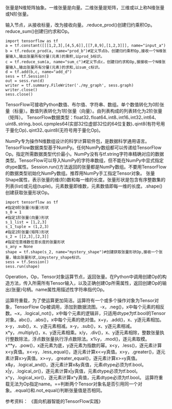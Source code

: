 张量是N维矩阵抽象。一维张量是向量。二维张量是矩阵，三维或以上称N维张量或N阶张量。

输入节点，从接收标量，改为接收向量。.reduce_prod()创建归约乘积Op。reduce_sum()创建归约求和Op。


    import tensorflow as tf
    a = tf.constant([[[1,2,3],[4,5,6]],[[7,8,9],[1,2,3]]], name="input_a")
    b = tf.reduce_prod(a, name="prod_b")#定义节点b，创建归约乘积Op,接收一个N维张量输入,输出张量所有分量(元素)的乘积,以prod_b标识。
    c = tf.reduce_sum(a, name="sum_c")#定义节点c，创建归约求和Op,接接收一个N维张量输入,输出张量所有分量(元素)的求和,以sum_c标识。
    d = tf.add(b,c, name="add_d")
    sess = tf.Session()
    out = sess.run(d)
    writer = tf.summary.FileWriter('./my_graph', sess.graph)
    writer.close()
    sess.close()



TensorFlow可接收Python数值、布尔值、字符串、数组。单个数值转化为0阶张量（标量）。数值列表转化为1阶张量（向量）。由列表构成的列表转化为2阶张量（矩阵）。
TensorFlow数据类型：float32､float64､int8､int16､int32､int64､uint8､string､bool､cpmples64(实部32位虚部32位的64位复数)､qint8(有符号用于量化Op)､qint32､quint8(无符号用于量化Op)。

NumPy专为操作N维数组设计的科学计算软件包，是数据科学通用语言。TensorFlow数据类型基于NumPy。任何NumPy数组都可以传递给TensorFlow Op。指定所需数据类型代价最小。NumPy没有与tf.string字符串精确对应的数据类型。TensorFlow可以导入NumPy的字符串数组，但不能在NumPy中显式指定dtype属性。Session.run()方法返回的张量都是NumPy数组。不要用TensorFlow的数据类型初始化NumPy数组。推荐用NumPy手工指定Tensor对象。
张量Shape属性，表示张量的维(阶)数和每一维的长度。张量形状是包含有序整数集的列表(list)或元组(tuple)。元素数量即维数，元素数值即每一维的长度。.shape()创建获取张量形状Op。



    import tensorflow as tf
    #指定0阶张量(标量)形状
    s_0 = 1
    #指定1阶张量(向量)形状
    s_1_list = [1,2,3]
    s_1_tuple = (1,2,3)
    #指定2阶张量(矩阵)形状
    s_2 = [[2,3],[2,3]]
    #指定任意维数任意长度的张量形状
    s_any = None
    shape = tf.shape(s_2, name="mystery_shape")#创建获取张量形状Op,接收一个张量，输出张量形状,以mystery_shape标识。
    sess = tf.Session()
    sess.run(shape)


Operation，Op，Tensor对象运算节点，返回张量。在Python中调用创建Op的构造方法，传入所需所有Tensor输入，以及正确创建Op所需属性，返回创建Op的输出(张量)句柄。name属性用描述性字符串指代Op。

运算符重载，为了使运算更加简洁。运算符有一个或多个操作对象为Tensor对象，TensorFlow Op被调用，添加到数据流图。-x，.neg()，x中每个元素的相反数。~x，.logical_not()，x中每个元素的逻辑非，只适用dtype为tf.bool的Tensor对象。abc()，.abs()，x中每个元素的绝对值。x+y，.add()，x、y逐元素相加。x-y，.sub()，x、y逐元素相减。x-y，.sub()，x、y逐元素相减。x*y，.multiply()，x、y逐元素相乘。x/y，.div()，x、y逐元素相除，整数张量执行整数除法，浮点数张量执行浮点数除法。x%y，.mod()，逐元素取模。x**y，.pow()，x逐元素为底，y逐元素为指数的幂。x<y，.less()，逐元素计算x<y真值。x<=y，.less_equal()，逐元素计算x<=y真值。x>y，.greater()，逐元素计算x>y真值。x>=y，.greater_equal()，逐元素计算x>=y真值。x&y，.logical_and()，逐元素计算x&y真值，元素dtype必须为tf.bool。x|y，.logical_or()，逐元素计算x|y真值，元素dtype必须为tf.bool。x^y，.logical_xor()，逐元素计算x^y真值，元素dtype必须为tf.bool。
运算符重载无法为Op指定name。==判断两个Tensor对象名是否引用同一个对象。.equal()和.not_equal()判断张量值是否相同。


参考资料：
《面向机器智能的TensorFlow实践》


